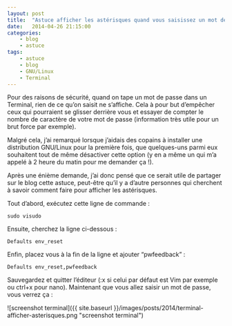 ```yaml
---
layout: post
title:  "Astuce afficher les astérisques quand vous saisissez un mot de passe dans un Terminal"
date:   2014-04-26 21:15:00
categories:
    - blog
    - astuce
tags:
    - astuce
    - blog
    - GNU/Linux
    - Terminal
---
```

Pour des raisons de sécurité, quand on tape un mot de passe dans un Terminal, rien de ce qu’on saisit ne s’affiche. Cela à pour but d’empêcher ceux qui pourraient se glisser derrière vous et essayer de compter le nombre de caractère de votre mot de passe (information très utile pour un brut force par exemple).

Malgré cela, j’ai remarqué lorsque j’aidais des copains à installer une distribution GNU/Linux pour la première fois, que quelques-uns parmi eux souhaitent tout de même désactiver cette option (y en a même un qui m’a appelé à 2 heure du matin pour me demander ça !).

Après une énième demande, j’ai donc pensé que ce serait utile de partager sur le blog cette astuce, peut-être qu’il y a d’autre personnes qui cherchent à savoir comment faire pour afficher les astérisques.

Tout d’abord, exécutez cette ligne de commande :
~~~
sudo visudo
~~~
Ensuite, cherchez la ligne ci-dessous :
~~~
Defaults env_reset
~~~
Enfin, placez vous à la fin de la ligne et ajouter “pwfeedback” :
~~~
Defaults env_reset,pwfeedback
~~~
Sauvegardez et quitter l’éditeur (:x si celui par défaut est Vim par exemple ou ctrl+x pour nano). Maintenant que vous allez saisir un mot de passe, vous verrez ça :

![screenshot terminal]({{ site.baseurl }}/images/posts/2014/terminal-afficher-asterisques.png "screenshot terminal")
